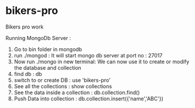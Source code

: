 # bikers-pro
Bikers pro work

Running MongoDb Server :

1) Go to bin folder in mongodb <br>
2) run ./mongod : It will start mongo db server at port no : 27017
3) Now run ./mongo in new terminal: We can now use it to create or modify the database and collection
4) find db : db
5) switch to or create DB : use 'bikers-pro'
6) See all the collections : show collections
7) See the data inside a collection : db.collection.find()
8) Push Data into collection : db.collection.insert({'name','ABC'})
